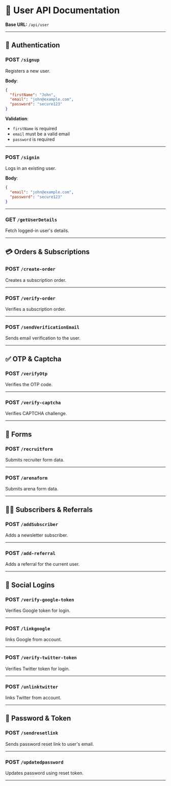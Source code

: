 # 📘 User API Documentation

**Base URL:** `/api/user`

---

## 🔐 Authentication

### POST `/signup`
Registers a new user.

**Body**:
```json
{
  "firstName": "John",
  "email": "john@example.com",
  "password": "secure123"
}
```

**Validation**:
- `firstName` is required
- `email` must be a valid email
- `password` is required

---

### POST `/signin`
Logs in an existing user.

**Body**:
```json
{
  "email": "john@example.com",
  "password": "secure123"
}
```

---

### GET `/getUserDetails`
Fetch logged-in user's details.



---

## 💳 Orders & Subscriptions

### POST `/create-order`
Creates a subscription order.



---

### POST `/verify-order`
Verifies a subscription order.



---

### POST `/sendVerificationEmail`
Sends email verification to the user.



---

## ✅ OTP & Captcha

### POST `/verifyOtp`
Verifies the OTP code.



---

### POST `/verify-captcha`
Verifies CAPTCHA challenge.

---


## 🧾 Forms

### POST `/recruitform`
Submits recruiter form data.

---

### POST `/arenaform`
Submits arena form data.

---

## 🧍‍♂️ Subscribers & Referrals

### POST `/addSubscriber`
Adds a newsletter subscriber.

---

### POST `/add-referral`
Adds a referral for the current user.



---

## 🔐 Social Logins

### POST `/verify-google-token`
Verifies Google token for login.

---

### POST `/linkgoogle`
links Google from account.

---

### POST `/verify-twitter-token`
Verifies Twitter token for login.

---

### POST `/unlinktwitter`
links Twitter from account.

---

## 🔁 Password & Token

### POST `/sendresetlink`
Sends password reset link to user's email.

---

### POST `/updatedpassword`
Updates password using reset token.

---

